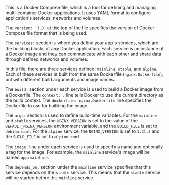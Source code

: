 This is a Docker Compose file, which is a tool for defining and managing multi-container Docker applications. It uses YAML format to configure application's services, networks and volumes.

The `version: '3.8'` at the top of the file specifies the version of Docker Compose file format that is being used.

The `services:` section is where you define your app's services, which are the building blocks of any Docker application. Each service is an instance of a Docker image and they can communicate with each other and share data through defined networks and volumes.

In this file, there are three services defined: `mainline`, `stable`, and `alpine`. Each of these services is built from the same Dockerfile (`nginx.Dockerfile`), but with different build arguments and image names.

The `build:` section under each service is used to build a Docker image from a Dockerfile. The `context: .` line tells Docker to use the current directory as the build context. The `dockerfile: nginx.Dockerfile` line specifies the Dockerfile to use for building the image.

The `args:` section is used to define build-time variables. For the `mainline` and `stable` services, the `NGINX_VERSION` is set to the value of the `DEFAULT_NGINX_VERSION` environment variable, and the `BUILD_FILE` is set to `debian.conf`. For the `alpine` service, the `NGINX_VERSION` is set to `1.21.3` and the `BUILD_FILE` is set to `alpine.conf`.

The `image:` line under each service is used to specify a name and optionally a tag for the image. For example, the `mainline` service's image will be named `app:mainline`.

The `depends_on:` section under the `mainline` service specifies that this service depends on the `stable` service. This means that the `stable` service will be started before the `mainline` service.


